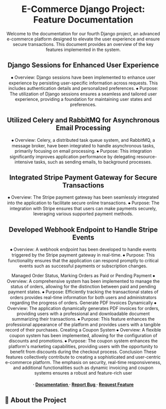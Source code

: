 <div align='center'>

<h1>E-Commerce Django Project: Feature Documentation</h1>
<p>Welcome to the documentation for our fourth Django project, an advanced e-commerce platform designed to elevate the user experience and ensure secure transactions. This document provides an overview of the key features implemented in the system.</p> <h2>Django Sessions for Enhanced User Experience</h2><p> ⦁ Overview: Django sessions have been implemented to enhance user experience by persisting user-specific information across requests. This includes authentication details and personalized preferences. ⦁ Purpose: The utilization of Django sessions ensures a seamless and tailored user experience, providing a foundation for maintaining user states and preferences.</p> <h2>Utilized Celery and RabbitMQ for Asynchronous Email Processing</h2><p> ⦁ Overview: Celery, a distributed task queue system, and RabbitMQ, a message broker, have been integrated to handle asynchronous tasks, primarily focusing on email processing. ⦁ Purpose: This integration significantly improves application performance by delegating resource-intensive tasks, such as sending emails, to background processes.</p> <h2>Integrated Stripe Payment Gateway for Secure Transactions</h2><p> ⦁ Overview: The Stripe payment gateway has been seamlessly integrated into the application to facilitate secure online transactions. ⦁ Purpose: The integration with Stripe ensures that users can make payments securely, leveraging various supported payment methods.</p> <h2>Developed Webhook Endpoint to Handle Stripe Events</h2> <p>⦁ Overview: A webhook endpoint has been developed to handle events triggered by the Stripe payment gateway in real-time. ⦁ Purpose: This functionality ensures that the application can respond promptly to critical events such as successful payments or subscription changes.</p> Managed Order Status, Marking Orders as Paid or Pending Payment ⦁ Overview: A comprehensive system has been implemented to manage the status of orders, allowing for the distinction between paid and pending payment states. ⦁ Purpose: Efficiently tracking the transactional states of orders provides real-time information for both users and administrators regarding the progress of orders. Generate PDF Invoices Dynamically ⦁ Overview: The application dynamically generates PDF invoices for orders, providing users with a professional and downloadable document summarizing their transactions. ⦁ Purpose: This feature enhances the professional appearance of the platform and provides users with a tangible record of their purchases. Creating a Coupon System ⦁ Overview: A flexible coupon system has been implemented, allowing for the configuration of discounts and promotions. ⦁ Purpose: The coupon system enhances the platform's marketing capabilities, providing users with the opportunity to benefit from discounts during the checkout process. Conclusion These features collectively contribute to creating a sophisticated and user-centric e-commerce platform. The emphasis on security, real-time responsiveness, and additional functionalities such as dynamic invoicing and coupon systems ensures a robust and feature-rich user</p>

<h4> <span> · </span> <a href="https://github.com/Sameh Mahmoud/my-shop/blob/master/README.md"> Documentation </a> <span> · </span> <a href="https://github.com/Sameh Mahmoud/my-shop/issues"> Report Bug </a> <span> · </span> <a href="https://github.com/Sameh Mahmoud/my-shop/issues"> Request Feature </a> </h4>


</div>

## :star2: About the Project
